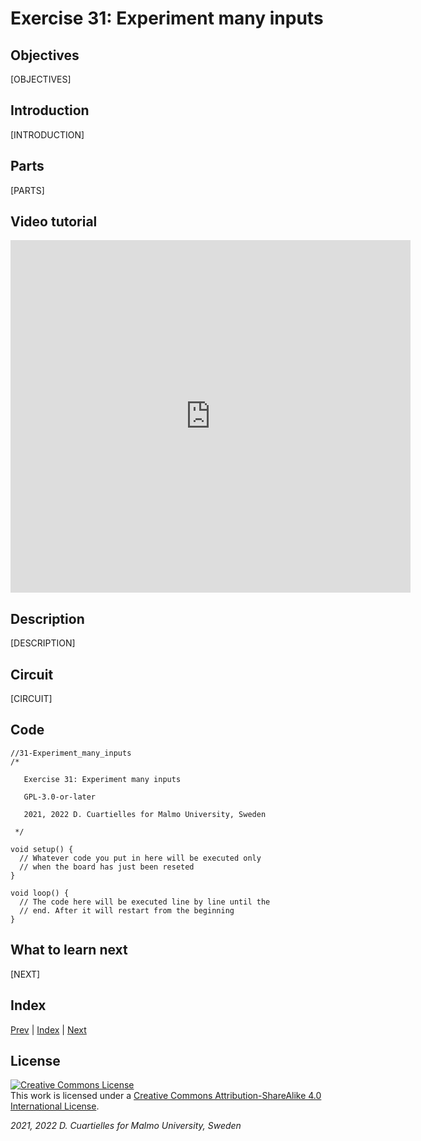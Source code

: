 # Exercise 31: Experiment many inputs

## Objectives

[OBJECTIVES]

## Introduction

[INTRODUCTION]

## Parts

[PARTS]

## Video tutorial

<iframe src="https://player.vimeo.com/video/528573144?h=f3213546d3" width="640" height="564" frameborder="0" allow="autoplay; fullscreen" allowfullscreen></iframe>

## Description

[DESCRIPTION]

## Circuit

[CIRCUIT]

## Code

```c_cpp
//31-Experiment_many_inputs
/*

   Exercise 31: Experiment many inputs

   GPL-3.0-or-later

   2021, 2022 D. Cuartielles for Malmo University, Sweden

 */

void setup() {
  // Whatever code you put in here will be executed only 
  // when the board has just been reseted
}

void loop() {
  // The code here will be executed line by line until the 
  // end. After it will restart from the beginning
}
```

## What to learn next

[NEXT]

## Index

[Prev](../30-Non_blocking_code_LEDring_and_button/30-Non_blocking_code_LEDring_and_button.md) |  [Index](../course_index.md) |  [Next](../32-Non_blocking_button_serial/32-Non_blocking_button_serial.md)

## License

<a rel="license" href="http://creativecommons.org/licenses/by-sa/4.0/"><img alt="Creative Commons License" style="border-width:0" src="https://i.creativecommons.org/l/by-sa/4.0/80x15.png" /></a><br />This work is licensed under a <a rel="license" href="http://creativecommons.org/licenses/by-sa/4.0/">Creative Commons Attribution-ShareAlike 4.0 International License</a>.

*2021, 2022 D. Cuartielles for Malmo University, Sweden*

